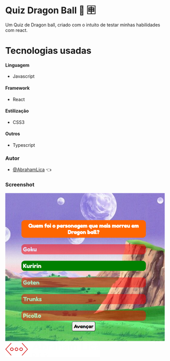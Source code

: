 
# Quiz Dragon Ball 🧠  🈸

Um Quiz de Dragon ball, criado com o intuito de testar minhas habilidades com react.


# Tecnologias usadas

#### Linguagem
- Javascript


#### Framework
- React

#### Estilização
- CSS3

#### Outros
- Typescript

### Autor

- [@AbrahamLica](https://www.github.com/AbrahamLica)  👈


<h3>Screenshot</h3>
<img src="/src/imgs/screenshot.png">


<img src="/src/imgs/meu-logo-branco.png" width='300px'>




